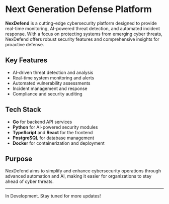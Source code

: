 # Next Generation Defense Platform

**NexDefend** is a cutting-edge cybersecurity platform designed to provide real-time monitoring, AI-powered threat detection, and automated incident response. With a focus on protecting systems from emerging cyber threats, NexDefend offers robust security features and comprehensive insights for proactive defense.

## Key Features
- AI-driven threat detection and analysis
- Real-time system monitoring and alerts
- Automated vulnerability assessments
- Incident management and response
- Compliance and security auditing

## Tech Stack
- **Go** for backend API services
- **Python** for AI-powered security modules
- **TypeScript** and **React** for the frontend
- **PostgreSQL** for database management
- **Docker** for containerization and deployment

## Purpose
NexDefend aims to simplify and enhance cybersecurity operations through advanced automation and AI, making it easier for organizations to stay ahead of cyber threats.

---
In Development. Stay tuned for more updates!
